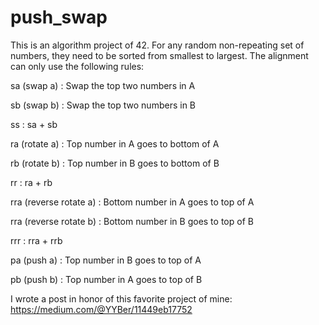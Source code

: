 # push_swap

This is an algorithm project of 42.
For any random non-repeating set of numbers, they need to be sorted from smallest to largest. 
The alignment can only use the following rules:

sa (swap a) : Swap the top two numbers in A

sb (swap b) : Swap the top two numbers in B

ss : sa + sb

ra (rotate a) : Top number in A goes to bottom of A

rb (rotate b) : Top number in B goes to bottom of B

rr : ra + rb

rra (reverse rotate a) : Bottom number in A goes to top of A

rra (reverse rotate b) : Bottom number in B goes to top of B

rrr : rra + rrb

pa (push a) : Top number in B goes to top of A

pb (push b) : Top number in A goes to top of B

I wrote a post in honor of this favorite project of mine: https://medium.com/@YYBer/11449eb17752
